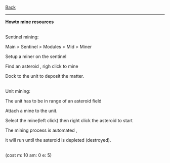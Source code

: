 [Back](https://greengolem.github.io/StructuraHowtos)
<hr>

**Howto mine resources**<br><br>

Sentinel mining:

Main > Sentinel > Modules > Mid > Miner

Setup a miner on the sentinel

Find an asteroid , righ click to mine

Dock to the unit to deposit the matter.<br><br>

Unit mining:

The unit has to be in range of an asteroid field

Attach a mine to the unit.

Select the mine(left click) then right click the asteroid to start

The mining process is automated ,

it will run until the asteroid is depleted (destroyed).
<br><br>

(cost m: 10 am: 0 e: 5)

